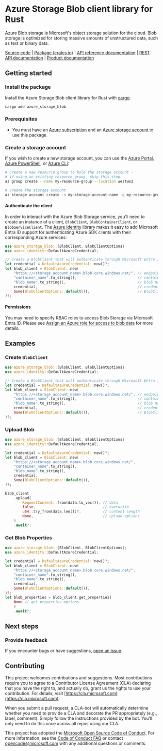 # Azure Storage Blob client library for Rust

Azure Blob storage is Microsoft's object storage solution for the cloud. Blob storage is optimized for storing massive amounts of unstructured data, such as text or binary data.

[Source code] | [Package (crates.io)] | [API reference documentation] | [REST API documentation] | [Product documentation]

## Getting started

### Install the package

Install the Azure Storage Blob client library for Rust with [cargo]:

```sh
cargo add azure_storage_blob
```

### Prerequisites

* You must have an [Azure subscription] and an [Azure storage account] to use this package.

### Create a storage account

If you wish to create a new storage account, you can use the
[Azure Portal], [Azure PowerShell], or [Azure CLI]:

```sh
# Create a new resource group to hold the storage account -
# if using an existing resource group, skip this step
az group create --name my-resource-group --location westus2

# Create the storage account
az storage account create -n my-storage-account-name -g my-resource-group
```

#### Authenticate the client

In order to interact with the Azure Blob Storage service, you'll need to create an instance of a client, `BlobClient`, `BlobContainerClient`, or `BlobServiceClient`. The [Azure Identity] library makes it easy to add Microsoft Entra ID support for authenticating Azure SDK clients with their corresponding Azure services:

```rust no_run
use azure_storage_blob::{BlobClient, BlobClientOptions}
use azure_identity::DefaultAzureCredential;

// Create a BlobClient that will authenticate through Microsoft Entra ID
let credential = DefaultAzureCredential::new()?;
let blob_client = BlobClient::new(
    "https://<storage_account_name>.blob.core.windows.net/", // endpoint
    "container_name".to_string(),                            // container name
    "blob_name".to_string(),                                 // blob name
    credential,                                              // credential
    Some(BlobClientOptions::default()),                      // BlobClient options
)?;
```

#### Permissions

You may need to specify RBAC roles to access Blob Storage via Microsoft Entra ID. Please see [Assign an Azure role for access to blob data] for more details.

## Examples

### Create `BlobClient`

```rust no_run
use azure_storage_blob::{BlobClient, BlobClientOptions}
use azure_identity::DefaultAzureCredential;

// Create a BlobClient that will authenticate through Microsoft Entra ID
let credential = DefaultAzureCredential::new()?;
let blob_client = BlobClient::new(
    "https://<storage_account_name>.blob.core.windows.net/", // endpoint
    "container_name".to_string(),                            // container name
    "blob_name".to_string(),                                 // blob name
    credential,                                              // credential
    Some(BlobClientOptions::default()),                      // BlobClient options
)?;
```

### Upload Blob

```rust no_run
use azure_storage_blob::{BlobClient, BlobClientOptions}
use azure_identity::DefaultAzureCredential;

let credential = DefaultAzureCredential::new()?;
let blob_client = BlobClient::new(
    "https://<storage_account_name>.blob.core.windows.net/",
    "container_name".to_string(),
    "blob_name".to_string(),
    credential,
    Some(BlobClientOptions::default()),
)?;

blob_client
    .upload(
        RequestContent::from(data.to_vec()), // data
        false,                               // overwrite
        u64::try_from(data.len())?,          // content length
        None,                                // upload options
    )
    .await?;
```

### Get Blob Properties

```rust no_run
use azure_storage_blob::{BlobClient, BlobClientOptions};
use azure_identity::DefaultAzureCredential;

let credential = DefaultAzureCredential::new()?;
let blob_client = BlobClient::new(
    "https://<storage_account_name>.blob.core.windows.net/",
    "container_name".to_string(),
    "blob_name".to_string(),
    credential,
    Some(BlobClientOptions::default()),
)?;
let blob_properties = blob_client.get_properties(
    None // get properties options
    )
    .await?;
```

## Next steps

### Provide feedback

If you encounter bugs or have suggestions, [open an issue](https://github.com/Azure/azure-sdk-for-rust/issues).

## Contributing

This project welcomes contributions and suggestions. Most contributions require you to agree to a Contributor License Agreement (CLA) declaring that you have the right to, and actually do, grant us the rights to use your contribution. For details, visit [https://cla.microsoft.com](https://cla.microsoft.com).

When you submit a pull request, a CLA-bot will automatically determine whether you need to provide a CLA and decorate the PR appropriately (e.g., label, comment). Simply follow the instructions provided by the bot. You'll only need to do this once across all repos using our CLA.

This project has adopted the [Microsoft Open Source Code of Conduct](https://opensource.microsoft.com/codeofconduct/). For more information, see the [Code of Conduct FAQ](https://opensource.microsoft.com/codeofconduct/faq/) or contact [opencode@microsoft.com](mailto:opencode@microsoft.com) with any additional questions or comments.

<!-- LINKS -->
[Azure subscription]: https://azure.microsoft.com/free/
[Azure storage account]: https://learn.microsoft.com/azure/storage/common/storage-account-overview
[Azure Portal]: https://learn.microsoft.com/azure/storage/common/storage-quickstart-create-account?tabs=azure-portal
[Azure PowerShell]: https://learn.microsoft.com/azure/storage/common/storage-quickstart-create-account?tabs=azure-powershell
[Azure CLI]: https://learn.microsoft.com/azure/storage/common/storage-quickstart-create-account?tabs=azure-cli
[cargo]: https://dev-doc.rust-lang.org/stable/cargo/commands/cargo.html
[Azure Identity]: https://github.com/Azure/azure-sdk-for-rust/tree/main/sdk/identity/azure_identity
[API reference documentation]: https://docs.rs/crate/azure_storage_blob/latest
[Package (crates.io)]: https://crates.io/crates/azure_storage_blob
[Source code]: https://github.com/Azure/azure-sdk-for-rust/tree/main/sdk/storage/azure_storage_blob
[REST API documentation]: https://learn.microsoft.com/rest/api/storageservices/blob-service-rest-api
[Product documentation]: https://learn.microsoft.com/azure/storage/blobs/storage-blobs-overview
[Assign an Azure role for access to blob data]: https://learn.microsoft.com/azure/storage/blobs/assign-azure-role-data-access?tabs=portal
